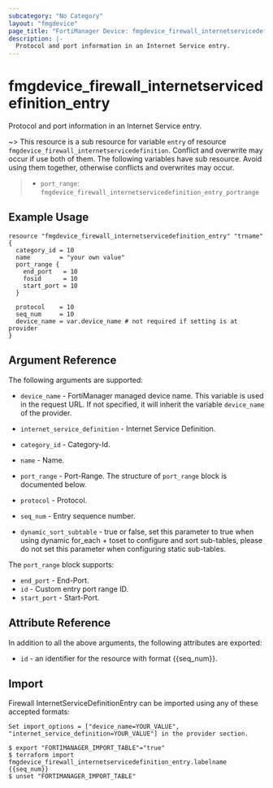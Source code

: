 ```yaml
---
subcategory: "No Category"
layout: "fmgdevice"
page_title: "FortiManager Device: fmgdevice_firewall_internetservicedefinition_entry"
description: |-
  Protocol and port information in an Internet Service entry.
---
```


# fmgdevice_firewall_internetservicedefinition_entry
Protocol and port information in an Internet Service entry.

~> This resource is a sub resource for variable `entry` of resource `fmgdevice_firewall_internetservicedefinition`. Conflict and overwrite may occur if use both of them.
The following variables have sub resource. Avoid using them together, otherwise conflicts and overwrites may occur.
>- `port_range`: `fmgdevice_firewall_internetservicedefinition_entry_portrange`



## Example Usage

```hcl
resource "fmgdevice_firewall_internetservicedefinition_entry" "trname" {
  category_id = 10
  name        = "your own value"
  port_range {
    end_port   = 10
    fosid      = 10
    start_port = 10
  }

  protocol    = 10
  seq_num     = 10
  device_name = var.device_name # not required if setting is at provider
}
```

## Argument Reference


The following arguments are supported:

* `device_name` - FortiManager managed device name. This variable is used in the request URL. If not specified, it will inherit the variable `device_name` of the provider.
* `internet_service_definition` - Internet Service Definition.

* `category_id` - Category-Id.
* `name` - Name.
* `port_range` - Port-Range. The structure of `port_range` block is documented below.
* `protocol` - Protocol.
* `seq_num` - Entry sequence number.
* `dynamic_sort_subtable` - true or false, set this parameter to true when using dynamic for_each + toset to configure and sort sub-tables, please do not set this parameter when configuring static sub-tables.

The `port_range` block supports:

* `end_port` - End-Port.
* `id` - Custom entry port range ID.
* `start_port` - Start-Port.


## Attribute Reference

In addition to all the above arguments, the following attributes are exported:
* `id` - an identifier for the resource with format {{seq_num}}.

## Import

Firewall InternetServiceDefinitionEntry can be imported using any of these accepted formats:
```
Set import_options = ["device_name=YOUR_VALUE", "internet_service_definition=YOUR_VALUE"] in the provider section.

$ export "FORTIMANAGER_IMPORT_TABLE"="true"
$ terraform import fmgdevice_firewall_internetservicedefinition_entry.labelname {{seq_num}}
$ unset "FORTIMANAGER_IMPORT_TABLE"
```

